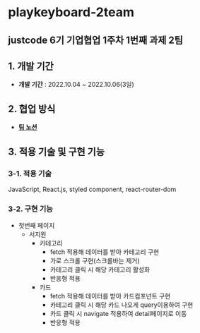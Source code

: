 # playkeyboard-2team

## justcode 6기 기업협업 1주차 1번째 과제 2팀

## 1. 개발 기간

- __개발 기간__  : 2022.10.04 ~ 2022.10.06(3일)

## 2. 협업 방식

- __[팀 노션](https://www.notion.so/wecode/2-7d05b3fe1473486f9e85f741480076cc)__

## 3. 적용 기술 및 구현 기능

### 3-1. 적용 기술 

JavaScript, React.js, styled component, react-router-dom

### 3-2. 구현 기능

- 첫번째 페이지
  - 서지원
    - 카테고리 
      - fetch 적용해 데이터를 받아 카테고리 구현
      - 가로 스크롤 구현(스크롤바는 제거)
      - 카테고리 클릭 시 해당 카테고리 활성화
      - 반응형 적용
    - 카드
      - fetch 적용해 데이터를 받아 카드컴포넌트 구현
      - 카테고리 클릭 시 해당 카드 나오게 query이용하여 구현 
      - 카드 클릭 시 navigate 적용하여 detail페이지로 이동
      - 반응형 적용
 

